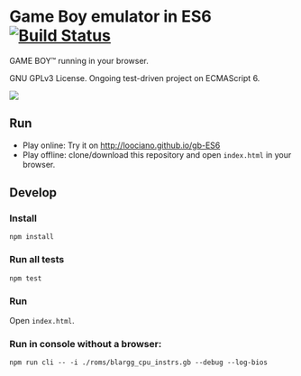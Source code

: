 # Game Boy emulator in ES6 [![Build Status](https://travis-ci.org/loociano/gb-ES6.svg?branch=master)](https://travis-ci.org/loociano/gb-ES6)

GAME BOY&trade; running in your browser.

GNU GPLv3 License. Ongoing test-driven project on ECMAScript 6.

![](https://raw.githubusercontent.com/loociano/gb-ES6/master/screenshots/2016-09-26%2014_37_51-gb-ES6.png)

## Run 

* Play online: Try it on http://loociano.github.io/gb-ES6
* Play offline: clone/download this repository and open `index.html` in your browser.

## Develop

### Install

``npm install``

### Run all tests

``npm test``

### Run 

Open `index.html`.

### Run in console without a browser:

`npm run cli -- -i ./roms/blargg_cpu_instrs.gb --debug --log-bios`
